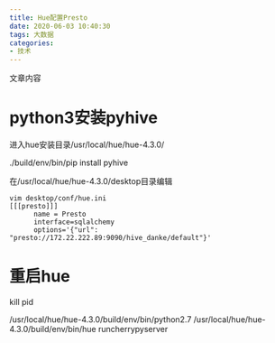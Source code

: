 ```yaml
---
title: Hue配置Presto
date: 2020-06-03 10:40:30
tags: 大数据
categories: 
- 技术
---
```


文章内容
<!--more-->

# python3安装pyhive

进入hue安装目录/usr/local/hue/hue-4.3.0/

./build/env/bin/pip install pyhive

在/usr/local/hue/hue-4.3.0/desktop目录编辑

```
vim desktop/conf/hue.ini
[[[presto]]]
      name = Presto
      interface=sqlalchemy
      options='{"url": "presto://172.22.222.89:9090/hive_danke/default"}'

```

# 重启hue

kill pid 

/usr/local/hue/hue-4.3.0/build/env/bin/python2.7 /usr/local/hue/hue-4.3.0/build/env/bin/hue runcherrypyserver